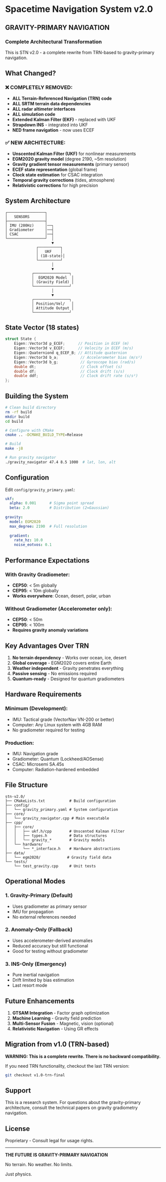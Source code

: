 # Spacetime Navigation System v2.0
## GRAVITY-PRIMARY NAVIGATION

### Complete Architectural Transformation

This is STN v2.0 - a complete rewrite from TRN-based to gravity-primary navigation.

## What Changed?

### ❌ COMPLETELY REMOVED:
- **ALL Terrain-Referenced Navigation (TRN) code**
- **ALL SRTM terrain data dependencies**  
- **ALL radar altimeter interfaces**
- **ALL simulation code**
- **Extended Kalman Filter (EKF)** - replaced with UKF
- **Strapdown INS** - integrated into UKF
- **NED frame navigation** - now uses ECEF

### ✅ NEW ARCHITECTURE:
- **Unscented Kalman Filter (UKF)** for nonlinear measurements
- **EGM2020 gravity model** (degree 2190, ~5m resolution)
- **Gravity gradient tensor measurements** (primary sensor)
- **ECEF state representation** (global frame)
- **Clock state estimation** for CSAC integration
- **Temporal gravity corrections** (tides, atmosphere)
- **Relativistic corrections** for high precision

## System Architecture

```
┌─────────────────┐
│   SENSORS       │
├─────────────────┤
│ IMU (200Hz)     │──┐
│ Gradiometer     │──┤
│ CSAC            │──┤
└─────────────────┘  │
                     ▼
              ┌──────────┐
              │   UKF    │
              │ (18-state)│
              └──────────┘
                     │
                     ▼
            ┌────────────────┐
            │  EGM2020 Model  │
            │ (Gravity Field) │
            └────────────────┘
                     │
                     ▼
            ┌────────────────┐
            │ Position/Vel/   │
            │ Attitude Output │
            └────────────────┘
```

## State Vector (18 states)

```cpp
struct State {
    Eigen::Vector3d p_ECEF;      // Position in ECEF (m)
    Eigen::Vector3d v_ECEF;      // Velocity in ECEF (m/s)
    Eigen::Quaterniond q_ECEF_B; // Attitude quaternion
    Eigen::Vector3d b_a;          // Accelerometer bias (m/s²)
    Eigen::Vector3d b_g;          // Gyroscope bias (rad/s)
    double dt;                    // Clock offset (s)
    double df;                    // Clock drift (s/s)
    double ddf;                   // Clock drift rate (s/s²)
};
```

## Building the System

```bash
# Clean build directory
rm -rf build
mkdir build
cd build

# Configure with CMake
cmake .. -DCMAKE_BUILD_TYPE=Release

# Build
make -j8

# Run gravity navigator
./gravity_navigator 47.4 8.5 1000  # lat, lon, alt
```

## Configuration

Edit `config/gravity_primary.yaml`:

```yaml
ukf:
  alpha: 0.001      # Sigma point spread
  beta: 2.0         # Distribution (2=Gaussian)
  
gravity:
  model: EGM2020
  max_degree: 2190  # Full resolution
  
  gradient:
    rate_hz: 10.0
    noise_eotvos: 0.1
```

## Performance Expectations

### With Gravity Gradiometer:
- **CEP50**: < 5m globally
- **CEP95**: < 10m globally
- **Works everywhere**: Ocean, desert, polar, urban

### Without Gradiometer (Accelerometer only):
- **CEP50**: < 50m
- **CEP95**: < 100m
- **Requires gravity anomaly variations**

## Key Advantages Over TRN

1. **No terrain dependency** - Works over ocean, ice, desert
2. **Global coverage** - EGM2020 covers entire Earth
3. **Weather independent** - Gravity penetrates everything
4. **Passive sensing** - No emissions required
5. **Quantum-ready** - Designed for quantum gradiometers

## Hardware Requirements

### Minimum (Development):
- IMU: Tactical grade (VectorNav VN-200 or better)
- Computer: Any Linux system with 4GB RAM
- No gradiometer required for testing

### Production:
- IMU: Navigation grade
- Gradiometer: Quantum (Lockheed/AOSense)
- CSAC: Microsemi SA.45s
- Computer: Radiation-hardened embedded

## File Structure

```
stn-v2.0/
├── CMakeLists.txt           # Build configuration
├── config/
│   └── gravity_primary.yaml # System configuration
├── core/
│   └── gravity_navigator.cpp # Main executable
├── cpp/
│   ├── core/
│   │   ├── ukf.h/cpp        # Unscented Kalman Filter
│   │   ├── types.h          # Data structures
│   │   └── gravity_*        # Gravity models
│   └── hardware/
│       └── *_interface.h    # Hardware abstractions
├── data/
│   └── egm2020/            # Gravity field data
└── tests/
    └── test_gravity.cpp     # Unit tests
```

## Operational Modes

### 1. Gravity-Primary (Default)
- Uses gradiometer as primary sensor
- IMU for propagation
- No external references needed

### 2. Anomaly-Only (Fallback)
- Uses accelerometer-derived anomalies
- Reduced accuracy but still functional
- Good for testing without gradiometer

### 3. INS-Only (Emergency)
- Pure inertial navigation
- Drift limited by bias estimation
- Last resort mode

## Future Enhancements

1. **GTSAM Integration** - Factor graph optimization
2. **Machine Learning** - Gravity field prediction
3. **Multi-Sensor Fusion** - Magnetic, vision (optional)
4. **Relativistic Navigation** - Using GR effects

## Migration from v1.0 (TRN-based)

**WARNING: This is a complete rewrite. There is no backward compatibility.**

If you need TRN functionality, checkout the last TRN version:
```bash
git checkout v1.0-trn-final
```

## Support

This is a research system. For questions about the gravity-primary architecture, consult the technical papers on gravity gradiometry navigation.

## License

Proprietary - Consult legal for usage rights.

---

**THE FUTURE IS GRAVITY-PRIMARY NAVIGATION**

No terrain. No weather. No limits.

Just physics.